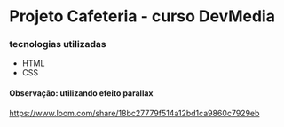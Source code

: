 # Projeto Cafeteria - curso DevMedia

### tecnologias utilizadas
- HTML
- CSS

#### Observação: utilizando efeito parallax

https://www.loom.com/share/18bc27779f514a12bd1ca9860c7929eb
